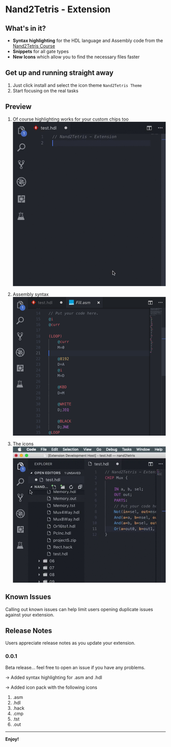 # Nand2Tetris - Extension 
## What's in it?

* **Syntax highlighting** for the HDL language and Assembly code from the [Nand2Tetris Course](https://www.nand2tetris.org/)
* **Snippets** for all gate types
* **New Icons** which allow you to find the necessary files faster

## Get up and running straight away

1. Just click install and select the icon theme `Nand2Tetris Theme`
2. Start focusing on the real tasks

## Preview

1. Of course highlighting works for your custom chips too
![Syntax highlighting](preview-syntax.gif)

2. Assembly syntax
![Assembly Syntax](asm-syntax.png)

3. The icons
![Icon Pack](preview-icons.gif)

## Known Issues

Calling out known issues can help limit users opening duplicate issues against your extension.

## Release Notes

Users appreciate release notes as you update your extension.

### 0.0.1

Beta release... feel free to open an issue if you have any problems.

-> Added syntax highlighting for .asm and .hdl

-> Added icon pack with the following icons
1. .asm
2. .hdl
3. .hack
4. .cmp
5. .tst
6. .out


-------------------------------------
**Enjoy!**